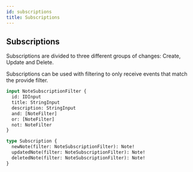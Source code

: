```yaml
---
id: subscriptions
title: Subscriptions
---
```


## Subscriptions

Subscriptions are divided to three different groups of changes: Create, Update and Delete.

Subscriptions can be used with filtering to only receive events that match the provide filter.

```graphql
input NoteSubscriptionFilter {
  id: IDInput
  title: StringInput
  description: StringInput
  and: [NoteFilter]
  or: [NoteFilter]
  not: NoteFilter
}

type Subscription {
  newNote(filter: NoteSubscriptionFilter): Note!
  updatedNote(filter: NoteSubscriptionFilter): Note!
  deletedNote(filter: NoteSubscriptionFilter): Note!
}
```